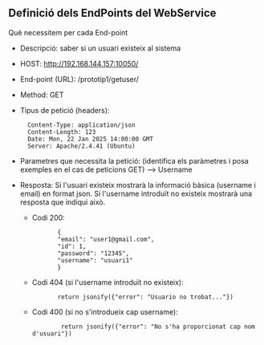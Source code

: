 ## Definició dels EndPoints del WebService

Què necessitem per cada End-point

- Descripció: saber si un usuari existeix al sistema
- HOST: http://192.168.144.157:10050/
- End-point (URL): /prototip1/getuser/<username>
- Method: GET
- Tipus de petició (headers):

        Content-Type: application/json
        Content-Length: 123
        Date: Mon, 22 Jan 2025 14:00:00 GMT
        Server: Apache/2.4.41 (Ubuntu)

- Parametres que necessita la petició: (identifica els paràmetres i posa exemples en el cas de peticions GET) --> Username
- Resposta: Si l'usuari existeix mostrarà la informació bàsica (username i email) en format json. Si l'username introduït no existeix mostrarà una resposta que indiqui això.
   - Codi 200:

                {
                "email": "user1@gmail.com",
                "id": 1,
                "password": "12345",
                "username": "usuari1"
                }

   - Codi 404 (si l'username introduït no existeix):

                return jsonify({"error": "Usuario no trobat..."})

   - Codi 400 (si no s'introdueix cap username):

                 return jsonify({"error": "No s'ha proporcionat cap nom d'usuari"})